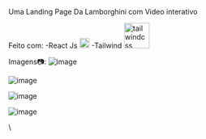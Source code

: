 
Uma Landing Page Da Lamborghini com Video interativo

Feito com:
-React Js <img src="https://cdn.jsdelivr.net/gh/devicons/devicon/icons/react/react-original.svg" height="20" alt="react logo"  />
-Tailwind  <img src="https://cdn.jsdelivr.net/gh/devicons/devicon/icons/tailwindcss/tailwindcss-original-wordmark.svg" height="50" alt="tailwindcss logo"  />

Imagens📷:
![image](https://github.com/stoneys1/Lambo/assets/98463307/93d9f449-f37e-4157-a075-0e4f574ab41b)

![image](https://github.com/stoneys1/Lambo/assets/98463307/d5a11ca5-3f5b-4553-b505-257cd98272e6)


![image](https://github.com/stoneys1/Lambo/assets/98463307/2638426d-84e3-4b98-8db0-948e52047681)


![image](https://github.com/stoneys1/Lambo/assets/98463307/91262d3d-0f43-4940-bf93-24a52dd772dd)



\
